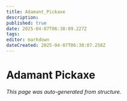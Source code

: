 ```yaml
---
title: Adamant_Pickaxe
description: 
published: true
date: 2025-04-07T06:38:09.227Z
tags: 
editor: markdown
dateCreated: 2025-04-07T06:38:07.258Z
---
```


# Adamant Pickaxe

*This page was auto-generated from structure.*